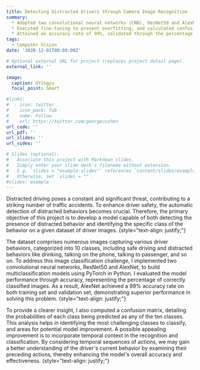 ```yaml
---
title: Detecting Distracted Drivers through Camera Image Recognition
summary: 
  * Adopted two convolutional neural networks (CNN), ResNet50 and AlexNet, employing PyTorch to construct multiclassification models for drivers’ image processing and recognition.
  * Executed fine-tuning to prevent overfitting, and calculated confusion matrices for detailed comparison.
  * Attained an accuracy rate of 99%, validated through the percentage of correctly classified images.
tags:
  - Computer Vision
date: '2020-12-01T00:00:00Z'

# Optional external URL for project (replaces project detail page).
external_link: ''

image:
  caption: @Yingyu
  focal_point: Smart

#links:
#  - icon: twitter
#    icon_pack: fab
#    name: Follow
#    url: https://twitter.com/georgecushen
url_code: ''
url_pdf: ''
url_slides: ''
url_video: ''

# Slides (optional).
#   Associate this project with Markdown slides.
#   Simply enter your slide deck's filename without extension.
#   E.g. `slides = "example-slides"` references `content/slides/example-slides.md`.
#   Otherwise, set `slides = ""`.
#slides: example
---
```


Distracted driving poses a constant and significant threat, contributing to a striking number of traffic accidents. To enhance driver safety, the automatic detection of distracted behaviors becomes crucial. Therefore, the primary objective of this project is to develop a model capable of both detecting the presence of distracted behavior and identifying the specific class of the behavior on a given dataset of driver images.
{style="text-align: justify;"}

The dataset comprises numerous images capturing various driver behaviors, categorized into 10 classes, including safe driving and distracted behaviors like drinking, talking on the phone, talking to passenger, and so on. To address this image classification challenge, I implemented two convolutional neural networks, ResNet50 and AlexNet, to build multiclassification models using PyTorch in Python. I evaluated the model performance through accuracy, representing the percentage of correctly classified images. As a result, AlexNet achieved a 99% accuracy rate on both training set and validation set, demonstrating superior performance in solving this problem.
{style="text-align: justify;"}

To provide a clearer insight, I also computed a confusion matrix, detailing the probabilities of each class being predicted as any of the ten classes. This analysis helps in identifying the most challenging classes to classify, and areas for potential model improvement. A possible appealing improvement is to incorporate temporal context in the recognition and classification. By considering temporal sequences of actions, we may gain a better understanding of the driver's current behavior by examining their preceding actions, thereby enhancing the model's overall accuracy and effectiveness.
{style="text-align: justify;"}

